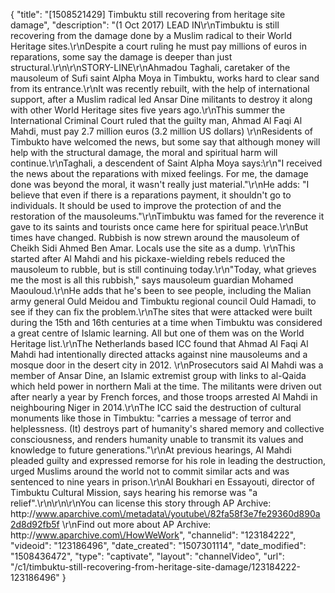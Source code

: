 {
    "title": "[1508521429] Timbuktu still recovering from heritage site damage",
    "description": "(1 Oct 2017) LEAD IN\r\nTimbuktu is still recovering from the damage done by a Muslim radical to their World Heritage sites.\r\nDespite a court ruling he must pay millions of euros in reparations, some say the damage is deeper than just structural.\r\n\r\nSTORY-LINE\r\nAhmadou Taghali, caretaker of the mausoleum of Sufi saint Alpha Moya in Timbuktu, works hard to clear sand from its entrance.\r\nIt was recently rebuilt, with the help of international support, after a Muslim radical led Ansar Dine militants to destroy it along with other World Heritage sites five years ago.\r\nThis summer the International Criminal Court ruled that the guilty man, Ahmad Al Faqi Al Mahdi, must pay 2.7 million euros (3.2 million US dollars) \r\nResidents of Timbukto have welcomed the news, but some say that although money will help with the structural damage, the moral and spiritual harm will continue.\r\nTaghali, a descendent of Saint Alpha Moya says:\r\n\"I received the news about the reparations with mixed feelings. For me, the damage done was beyond the moral, it wasn't really just material.\"\r\nHe adds: \"I believe that even if there is a reparations payment, it shouldn't go to individuals. It should be used to improve the protection of and the restoration of the mausoleums.\"\r\nTimbuktu was famed for the reverence it gave to its saints and tourists once came here for spiritual peace.\r\nBut times have changed. Rubbish is now strewn around the mausoleum of Cheikh Sidi Ahmed Ben Amar. Locals use the site as a dump. \r\nThis started after Al Mahdi and his pickaxe-wielding rebels reduced the mausoleum to rubble, but is still continuing today.\r\n\"Today, what grieves me the most is all this rubbish,\" says mausoleum guardian Mohamed Maouloud.\r\nHe adds that he's been to see people, including the Malian army general Ould Meidou and Timbuktu regional council Ould Hamadi, to see if they can fix the problem.\r\nThe sites that were attacked were built during the 15th and 16th centuries at a time when Timbuktu was considered a great centre of Islamic learning. All but one of them was on the World Heritage list.\r\nThe Netherlands based ICC found that Ahmad Al Faqi Al Mahdi had intentionally directed attacks against nine mausoleums and a mosque door in the desert city in 2012. \r\nProsecutors said Al Mahdi was a member of Ansar Dine, an Islamic extremist group with links to al-Qaida which held power in northern Mali at the time. The militants were driven out after nearly a year by French forces, and those troops arrested Al Mahdi in neighbouring Niger in 2014.\r\nThe ICC said the destruction of cultural monuments like those in Timbuktu: \"carries a message of terror and helplessness. (It) destroys part of humanity's shared memory and collective consciousness, and renders humanity unable to transmit its values and knowledge to future generations.\"\r\nAt previous hearings, Al Mahdi pleaded guilty and expressed remorse for his role in leading the destruction, urged Muslims around the world not to commit similar acts and was sentenced to nine years in prison.\r\nAl Boukhari en Essayouti, director of Timbuktu Cultural Mission, says hearing his remorse was \"a relief\".\r\n\r\n\r\nYou can license this story through AP Archive: http:\/\/www.aparchive.com\/metadata\/youtube\/82fa58f3e7fe29360d890a2d8d92fb5f \r\nFind out more about AP Archive: http:\/\/www.aparchive.com\/HowWeWork",
    "channelid": "123184222",
    "videoid": "123186496",
    "date_created": "1507301114",
    "date_modified": "1508436472",
    "type": "captivate",
    "layout": "channelVideo",
    "url": "\/c1\/timbuktu-still-recovering-from-heritage-site-damage\/123184222-123186496"
}